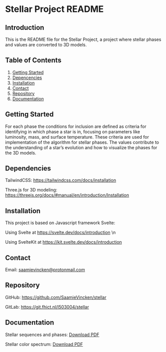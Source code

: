 # Stellar Project README

## Introduction
This is the README file for the Stellar Project, a project where stellar phases and values are converted to 3D models. 

## Table of Contents
1. [Getting Started](#getting-started)
2. [Depencencies](#depencencies)
3. [Installation](#installation)
4. [Contact](#contact)
5. [Repository](#repository)
6. [Documentation](#documentation)

## Getting Started
For each phase the conditions for inclusion are defined as criteria for identifying in which phase a star is in, focusing on parameters like luminosity, mass, and surface temperature. These criteria are used for implementation of the algorithm for stellar phases. The values contribute to the understanding of a star’s evolution and how to visualize the phases for the 3D models.

## Dependencies
TailwindCSS: https://tailwindcss.com/docs/installation

Three.js for 3D modeling: https://threejs.org/docs/#manual/en/introduction/Installation

## Installation
This project is based on Javascript framework Svelte:

Using Svelte at https://svelte.dev/docs/introduction \n

Using SvelteKit at https://kit.svelte.dev/docs/introduction

## Contact
Email: saamievincken@protonmail.com

## Repository
GitHub: https://github.com/SaamieVincken/stellar

GitLab: https://git.fhict.nl/I503004/stellar

## Documentation
Stellar sequences and phases: [Download PDF](https://github.com/SaamieVincken/stellar/blob/main/V2_Astronomical%20research%20-%20Stellar%20phases.pdf)

Stellar color spectrum: [Download PDF](https://github.com/SaamieVincken/stellar/blob/main/Astronomical%20research%20-%20Color%20spectrum.pdf)
